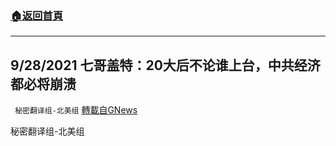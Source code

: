 ###  [:house:返回首頁](https://github.com/ourhimalayas/txt)
---


## 9/28/2021 七哥盖特：20大后不论谁上台，中共经济都必将崩溃
` 秘密翻译组-北美组` [轉載自GNews](https://gnews.org/zh-hans/1561168/)

秘密翻译组-北美组
